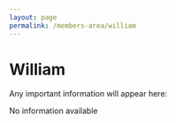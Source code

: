 ```yaml
---
layout: page
permalink: /members-area/william
---
```

<h1> William </h1>

Any important information will appear here:

No information available
